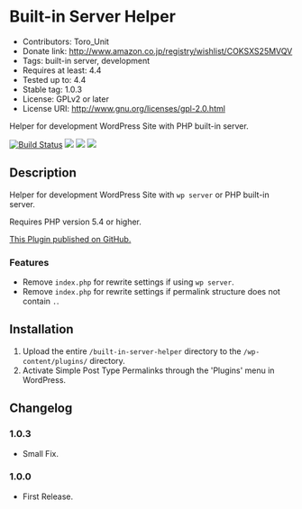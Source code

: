 # Built-in Server Helper
* Contributors: Toro_Unit
* Donate link: http://www.amazon.co.jp/registry/wishlist/COKSXS25MVQV
* Tags: built-in server, development
* Requires at least: 4.4
* Tested up to: 4.4
* Stable tag: 1.0.3
* License: GPLv2 or later
* License URI: http://www.gnu.org/licenses/gpl-2.0.html

Helper for development WordPress Site with PHP built-in server.


[![Build Status](https://travis-ci.org/torounit/wp-built-in-server-helper.svg)](https://travis-ci.org/torounit/wp-built-in-server-helper)
[![](https://img.shields.io/wordpress/plugin/dt/built-in-server-helper.svg)](https://wordpress.org/plugins/built-in-server-helper/)
[![](https://img.shields.io/wordpress/v/built-in-server-helper.svg)](https://wordpress.org/plugins/built-in-server-helper/)
[![](https://img.shields.io/wordpress/plugin/r/built-in-server-helper.svg)](https://wordpress.org/plugins/built-in-server-helper/)


## Description

Helper for development WordPress Site with `wp server` or PHP built-in server.

Requires PHP version 5.4 or higher.

[This Plugin published on GitHub.](https://github.com/torounit/wp-built-in-server-helper)

### Features

* Remove `index.php` for rewrite settings if using `wp server`.
* Remove `index.php` for rewrite settings if permalink structure does not contain `.`.


## Installation

1. Upload the entire `/built-in-server-helper` directory to the `/wp-content/plugins/` directory.
2. Activate Simple Post Type Permalinks through the 'Plugins' menu in WordPress.


## Changelog

### 1.0.3

* Small Fix.


### 1.0.0

* First Release.

